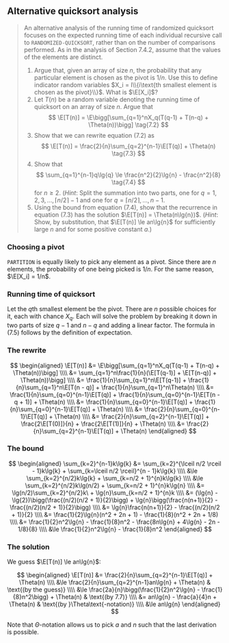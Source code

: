## Alternative quicksort analysis

> An alternative analysis of the running time of randomized quicksort focuses
> on the expected running time of each individual recursive call to
> `RANDOMIZED-QUICKSORT`, rather than on the number of comparisons performed. As
> in the analysis of Section 7.4.2, assume that the values of the elements are
> distinct.
>
> 1. Argue that, given an array of size $n$, the probability that any
>    particular element is chosen as the pivot is $1/n$. Use this to define
>    indicator random variables $X_i = I\\{i\text{th smallest element is chosen
>    as the pivot}\\}$. What is $\E[X_i]$?
> 2. Let $T(n)$ be a random variable denoting the running time of quicksort on
>    an array of size $n$. Argue that
>    $$ \E[T(n)] = \E\bigg[\sum_{q=1}^nX_q(T(q-1) + T(n-q) + \Theta(n))\bigg] \tag{7.2} $$
> 3. Show that we can rewrite equation (7.2) as
>    $$ \E[T(n)] = \frac{2}{n}\sum_{q=2}^{n-1}\E[T(q)] + \Theta(n) \tag{7.3} $$
> 4. Show that
>    $$ \sum_{q=1}^{n-1}q\lg{q} \le \frac{n^2}{2}\lg{n} - \frac{n^2}{8} \tag{7.4} $$
>    for $n \ge 2$. (<i>Hint</i>: Split the summation into two parts, one for $q
>    = 1, 2, 3, \ldots, \lceil n/2 \rceil - 1$ and one for $q = \lceil n/2 \rceil,
>    \ldots, n - 1$.
> 5. Using the bound from equation (7.4), show that the recurrence in equation
>    (7.3) has the solution $\E[T(n)] = \Theta(n\lg{n})$. (<i>Hint</i>: Show,
>    by substitution, that $\E[T(n)] \le an\lg{n}$ for sufficiently large $n$
>    and for some positive constant $a$.)

### Choosing a pivot

`PARTITION` is equally likely to pick any element as a pivot. Since there are
$n$ elements, the probability of one being picked is $1/n$. For the same
reason, $\E[X_i] = 1/n$.

### Running time of quicksort

Let the $q$th smallest element be the pivot. There are $n$ possible choices for
it, each with chance $X_q$. Each will solve the problem by breaking it down in
two parts of size $q - 1$ and $n - q$ and adding a linear factor. The formula
in (7.5) follows by the definition of expectation.

### The rewrite

$$ \begin{aligned}
   \E[T(n)] &= \E\bigg[\sum_{q=1}^nX_q(T(q-1) + T(n-q) + \Theta(n))\bigg] \\\\
            &= \sum_{q=1}^n\frac{1}{n}(\E[T(q-1)] + \E[T(n-q)] + \Theta(n))\bigg] \\\\
            &= \frac{1}{n}\sum_{q=1}^n\E[T(q-1)]
             + \frac{1}{n}\sum_{q=1}^n\E[T(n - q)]
             + \frac{1}{n}\sum_{q=1}^n\Theta(n) \\\\
            &= \frac{1}{n}\sum_{q=0}^{n-1}\E[T(q)]
             + \frac{1}{n}\sum_{q=0}^{n-1}\E[T(n - q + 1)]
             + \Theta(n) \\\\
            &= \frac{1}{n}\sum_{q=0}^{n-1}\E[T(q)]
             + \frac{1}{n}\sum_{q=0}^{n-1}\E[T(q)]
             + \Theta(n) \\\\
            &= \frac{2}{n}\sum_{q=0}^{n-1}\E[T(q)] + \Theta(n) \\\\
            &= \frac{2}{n}\sum_{q=2}^{n-1}\E[T(q)]
             + \frac{2\E[T(0)]}{n}
             + \frac{2\E[T(1)]}{n}
             + \Theta(n) \\\\
            &= \frac{2}{n}\sum_{q=2}^{n-1}\E[T(q)] + \Theta(n)
   \end{aligned} $$

### The bound

$$ \begin{aligned}
   \sum_{k=2}^{n-1}k\lg{k}
   &=   \sum_{k=2}^{\lceil n/2 \rceil - 1}k\lg{k} + \sum_{k=\lceil n/2 \rceil}^{n - 1}k\lg{k} \\\\
   &\le \sum_{k=2}^{n/2}k\lg{k} + \sum_{k=n/2 + 1}^{n}k\lg{k} \\\\
   &\le \sum_{k=2}^{n/2}k\lg(n/2) + \sum_{k=n/2 + 1}^{n}k\lg{n} \\\\
   &=   \lg(n/2)\sum_{k=2}^{n/2}k\ + \lg{n}\sum_{k=n/2 + 1}^{n}k \\\\
   &=   (\lg{n} - \lg{2})\bigg(\frac{(n/2)(n/2 + 1)}{2}\bigg) +
          \lg{n}\bigg(\frac{n(n+1)}{2} - \frac{(n/2)(n/2 + 1)}{2}\bigg) \\\\
   &=   \lg{n}\frac{n(n+1)}{2} - \frac{(n/2)(n/2 + 1)}{2} \\\\
   &=   \frac{1}{2}\lg{n}(n^2 + 2n + 1) - \frac{1}{8}(n^2 + 2n + 1/8) \\\\
   &=   \frac{1}{2}n^2\lg{n} - \frac{1}{8}n^2 - \frac{8n\lg{n} + 4\lg{n} - 2n - 1/8}{8} \\\\
   &\le \frac{1}{2}n^2\lg{n} - \frac{1}{8}n^2
   \end{aligned} $$

### The solution

We guess $\E[T(n)] \le an\lg{n}$:

$$ \begin{aligned}
   \E[T(n)] &=   \frac{2}{n}\sum_{q=2}^{n-1}\E[T(q)] + \Theta(n) \\\\
            &\le \frac{2}{n}\sum_{q=2}^{n-1}an\lg{n} + \Theta(n) & \text{(by the guess)} \\\\
            &\le \frac{2a}{n}\bigg(\frac{1}{2}n^2\lg{n} - \frac{1}{8}n^2\bigg)
                 + \Theta(n) & \text{(by 7.7)} \\\\
            &=   an\lg{n} - \frac{a}{4}n + \Theta(n) & \text{(by }\Theta\text{-notation)} \\\\
            &\le an\lg{n}
   \end{aligned} $$

Note that $\Theta$-notation allows us to pick $a$ and $n$ such that the last
derivation is possible.
